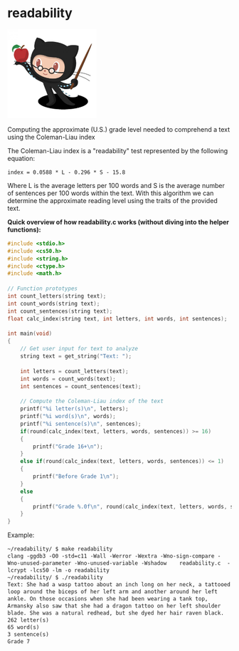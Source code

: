 # readability
<img src="images/github-logo-octocat-1.jpg" width = 200>

Computing the approximate (U.S.) grade level needed to comprehend a text using the Coleman-Liau index

The Coleman-Liau index is a "readability" test represented by the following equation:
```
index = 0.0588 * L - 0.296 * S - 15.8
```
Where L is the average letters per 100 words and S is the average number of sentences per 100 words within the text. With this algorithm we can determine the approximate reading level using the traits of the provided text.

**Quick overview of how readability.c works (without diving into the helper functions):**
```c
#include <stdio.h>
#include <cs50.h>
#include <string.h>
#include <ctype.h>
#include <math.h>

// Function prototypes
int count_letters(string text);
int count_words(string text);
int count_sentences(string text);
float calc_index(string text, int letters, int words, int sentences);

int main(void)
{
    // Get user input for text to analyze
    string text = get_string("Text: ");

    int letters = count_letters(text);
    int words = count_words(text);
    int sentences = count_sentences(text);

    // Compute the Coleman-Liau index of the text
    printf("%i letter(s)\n", letters);
    printf("%i word(s)\n", words);
    printf("%i sentence(s)\n", sentences);
    if(round(calc_index(text, letters, words, sentences)) >= 16)
    {
        printf("Grade 16+\n");
    }
    else if(round(calc_index(text, letters, words, sentences)) <= 1)
    {
        printf("Before Grade 1\n");
    }
    else
    {
        printf("Grade %.0f\n", round(calc_index(text, letters, words, sentences)));
    }
}
```

Example:
```console
~/readability/ $ make readability
clang -ggdb3 -O0 -std=c11 -Wall -Werror -Wextra -Wno-sign-compare -Wno-unused-parameter -Wno-unused-variable -Wshadow    readability.c  -lcrypt -lcs50 -lm -o readability
~/readability/ $ ./readability 
Text: She had a wasp tattoo about an inch long on her neck, a tattooed loop around the biceps of her left arm and another around her left ankle. On those occasions when she had been wearing a tank top, Armansky also saw that she had a dragon tattoo on her left shoulder blade. She was a natural redhead, but she dyed her hair raven black.
262 letter(s)
65 word(s)
3 sentence(s)
Grade 7
```
